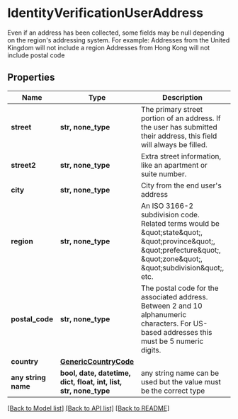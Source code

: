 # IdentityVerificationUserAddress

Even if an address has been collected, some fields may be null depending on the region's addressing system. For example:  Addresses from the United Kingdom will not include a region  Addresses from Hong Kong will not include postal code

## Properties
Name | Type | Description | Notes
------------ | ------------- | ------------- | -------------
**street** | **str, none_type** | The primary street portion of an address. If the user has submitted their address, this field will always be filled. | 
**street2** | **str, none_type** | Extra street information, like an apartment or suite number. | 
**city** | **str, none_type** | City from the end user&#39;s address | 
**region** | **str, none_type** | An ISO 3166-2 subdivision code. Related terms would be \&quot;state\&quot;, \&quot;province\&quot;, \&quot;prefecture\&quot;, \&quot;zone\&quot;, \&quot;subdivision\&quot;, etc. | 
**postal_code** | **str, none_type** | The postal code for the associated address. Between 2 and 10 alphanumeric characters. For US-based addresses this must be 5 numeric digits. | 
**country** | [**GenericCountryCode**](GenericCountryCode.md) |  | 
**any string name** | **bool, date, datetime, dict, float, int, list, str, none_type** | any string name can be used but the value must be the correct type | [optional]

[[Back to Model list]](../README.md#documentation-for-models) [[Back to API list]](../README.md#documentation-for-api-endpoints) [[Back to README]](../README.md)


